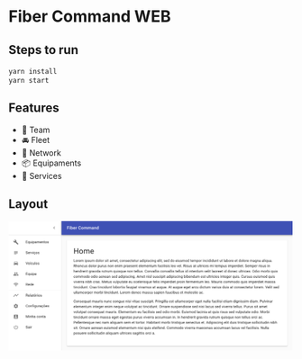 # Fiber Command WEB
## Steps to run

    yarn install
    yarn start

## Features

- 👥 Team
- 🚘 Fleet
- 📡 Network
- 📦 Equipaments
- 📄 Services

## Layout

![layout](layout.png)